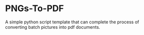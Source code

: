 # PNGs-To-PDF
A simple python script template that can complete the process of converting batch pictures into pdf documents.

